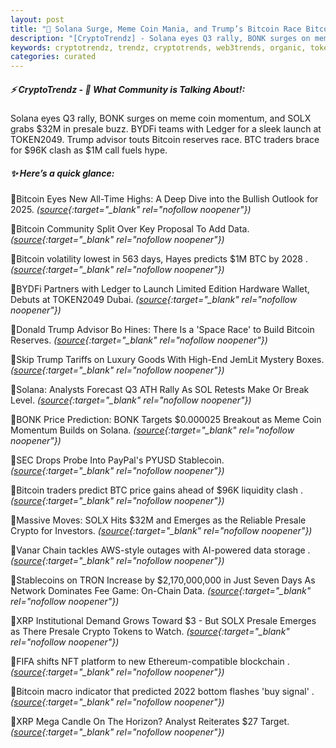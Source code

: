```yaml
---
layout: post
title: "🌌 Solana Surge, Meme Coin Mania, and Trump’s Bitcoin Race Bitcoin News"
description: "[CryptoTrendz] - Solana eyes Q3 rally, BONK surges on meme coin momentum, and SOLX grabs $32M in presale buzz. BYDFi teams with Ledger for a sleek launch at TOKEN2049. Trump advisor touts Bitcoin reserves race. BTC traders brace for $96K clash as $1M call fuels hype."
keywords: cryptotrendz, trendz, cryptotrends, web3trends, organic, token, Analyst, NFT, Trump, SOL, Network, BTC, Bitcoin, Crypto
categories: curated
---
```


##### ⚡ CryptoTrendz - 📌 *What Community is Talking About!:*

Solana eyes Q3 rally, BONK surges on meme coin momentum, and SOLX grabs $32M in presale buzz. BYDFi teams with Ledger for a sleek launch at TOKEN2049. Trump advisor touts Bitcoin reserves race. BTC traders brace for $96K clash as $1M call fuels hype.

##### ✨ *Here’s a quick glance:*


🔹Bitcoin Eyes New All-Time Highs: A Deep Dive into the Bullish Outlook for 2025. *([source](https://s.avyag.com/h2tk){:target="_blank" rel="nofollow noopener"})*

🔹Bitcoin Community Split Over Key Proposal To Add Data. *([source](https://s.avyag.com/r28g){:target="_blank" rel="nofollow noopener"})*

🔹Bitcoin volatility lowest in 563 days, Hayes predicts $1M BTC by 2028 . *([source](https://s.avyag.com/6i5w){:target="_blank" rel="nofollow noopener"})*

🔹BYDFi Partners with Ledger to Launch Limited Edition Hardware Wallet, Debuts at TOKEN2049 Dubai. *([source](https://s.avyag.com/7ova){:target="_blank" rel="nofollow noopener"})*

🔹Donald Trump Advisor Bo Hines: There Is a 'Space Race' to Build Bitcoin Reserves. *([source](https://s.avyag.com/5vr9){:target="_blank" rel="nofollow noopener"})*

🔹Skip Trump Tariffs on Luxury Goods With High-End JemLit Mystery Boxes. *([source](https://s.avyag.com/jq6d){:target="_blank" rel="nofollow noopener"})*

🔹Solana: Analysts Forecast Q3 ATH Rally As SOL Retests Make Or Break Level. *([source](https://s.avyag.com/equf){:target="_blank" rel="nofollow noopener"})*

🔹BONK Price Prediction: BONK Targets $0.000025 Breakout as Meme Coin Momentum Builds on Solana. *([source](https://s.avyag.com/32q5){:target="_blank" rel="nofollow noopener"})*

🔹SEC Drops Probe Into PayPal's PYUSD Stablecoin. *([source](https://s.avyag.com/dqz8){:target="_blank" rel="nofollow noopener"})*

🔹Bitcoin traders predict BTC price gains ahead of $96K liquidity clash . *([source](https://s.avyag.com/pth2){:target="_blank" rel="nofollow noopener"})*

🔹Massive Moves: SOLX Hits $32M and Emerges as the Reliable Presale Crypto for Investors. *([source](https://s.avyag.com/3as4){:target="_blank" rel="nofollow noopener"})*

🔹Vanar Chain tackles AWS-style outages with AI-powered data storage . *([source](https://s.avyag.com/0ncr){:target="_blank" rel="nofollow noopener"})*

🔹Stablecoins on TRON Increase by $2,170,000,000 in Just Seven Days As Network Dominates Fee Game: On-Chain Data. *([source](https://s.avyag.com/jqgo){:target="_blank" rel="nofollow noopener"})*

🔹XRP Institutional Demand Grows Toward $3 - But SOLX Presale Emerges as There Presale Crypto Tokens to Watch. *([source](https://s.avyag.com/7rkd){:target="_blank" rel="nofollow noopener"})*

🔹FIFA shifts NFT platform to new Ethereum-compatible blockchain . *([source](https://s.avyag.com/46wz){:target="_blank" rel="nofollow noopener"})*

🔹Bitcoin macro indicator that predicted 2022 bottom flashes 'buy signal' . *([source](https://s.avyag.com/044e){:target="_blank" rel="nofollow noopener"})*

🔹XRP Mega Candle On The Horizon? Analyst Reiterates $27 Target. *([source](https://s.avyag.com/ycer){:target="_blank" rel="nofollow noopener"})*
